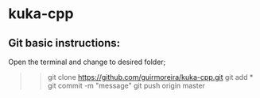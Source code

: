 # kuka-cpp

## Git basic instructions:
Open the terminal and change to desired folder;
>> git clone https://github.com/guirmoreira/kuka-cpp.git
>> git add *
>> git commit -m "message"
>> git push origin master
